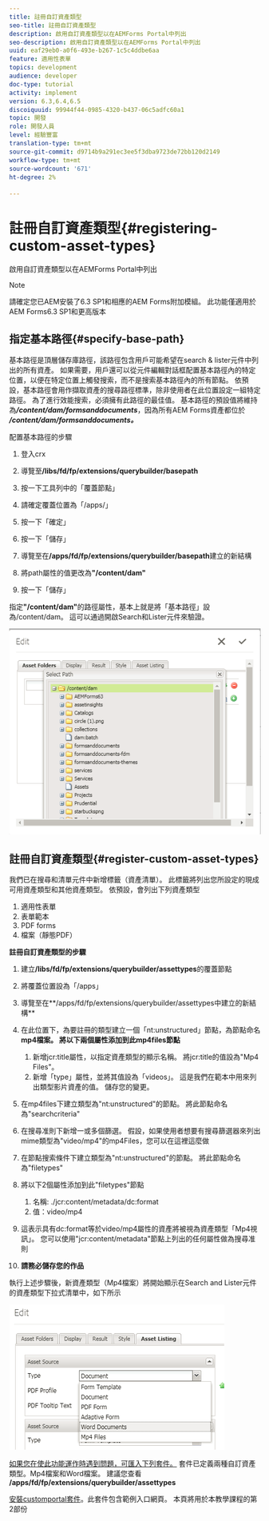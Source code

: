 ```yaml
---
title: 註冊自訂資產類型
seo-title: 註冊自訂資產類型
description: 啟用自訂資產類型以在AEMForms Portal中列出
seo-description: 啟用自訂資產類型以在AEMForms Portal中列出
uuid: eaf29eb0-a0f6-493e-b267-1c5c4ddbe6aa
feature: 適用性表單
topics: development
audience: developer
doc-type: tutorial
activity: implement
version: 6.3,6.4,6.5
discoiquuid: 99944f44-0985-4320-b437-06c5adfc60a1
topic: 開發
role: 開發人員
level: 經驗豐富
translation-type: tm+mt
source-git-commit: d9714b9a291ec3ee5f3dba9723de72bb120d2149
workflow-type: tm+mt
source-wordcount: '671'
ht-degree: 2%

---
```



# 註冊自訂資產類型{#registering-custom-asset-types}

啟用自訂資產類型以在AEMForms Portal中列出

>[!NOTE]
>
>請確定您已AEM安裝了6.3 SP1和相應的AEM Forms附加模組。 此功能僅適用於AEM Forms6.3 SP1和更高版本

## 指定基本路徑{#specify-base-path}

基本路徑是頂層儲存庫路徑，該路徑包含用戶可能希望在search &amp; lister元件中列出的所有資產。 如果需要，用戶還可以從元件編輯對話框配置基本路徑內的特定位置，以便在特定位置上觸發搜索，而不是搜索基本路徑內的所有節點。 依預設，基本路徑會用作擷取資產的搜尋路徑標準，除非使用者在此位置設定一組特定路徑。 為了進行效能搜索，必須擁有此路徑的最佳值。 基本路徑的預設值將維持為&#x200B;**_/content/dam/formsanddocuments_**，因為所有AEM Forms資產都位於&#x200B;**_/content/dam/formsanddocuments。_**

配置基本路徑的步驟

1. 登入crx
1. 導覽至&#x200B;**/libs/fd/fp/extensions/querybuilder/basepath**

1. 按一下工具列中的「覆蓋節點」
1. 請確定覆蓋位置為「/apps/」
1. 按一下「確定」
1. 按一下「儲存」
1. 導覽至在&#x200B;**/apps/fd/fp/extensions/querybuilder/basepath**&#x200B;建立的新結構

1. 將path屬性的值更改為&#x200B;**&quot;/content/dam&quot;**
1. 按一下「儲存」

指定&#x200B;**&quot;/content/dam&quot;**&#x200B;的路徑屬性，基本上就是將「基本路徑」設為/content/dam。 這可以通過開啟Search和Lister元件來驗證。

![basepath](assets/basepath.png)

## 註冊自訂資產類型{#register-custom-asset-types}

我們已在搜尋和清單元件中新增標籤（資產清單）。 此標籤將列出您所設定的現成可用資產類型和其他資產類型。 依預設，會列出下列資產類型

1. 適用性表單
1. 表單範本
1. PDF forms
1. 檔案（靜態PDF）

**註冊自訂資產類型的步驟**

1. 建立&#x200B;**/libs/fd/fp/extensions/querybuilder/assettypes**&#x200B;的覆蓋節點

1. 將覆蓋位置設為「/apps」
1. 導覽至在**/apps/fd/fp/extensions/querybuilder/assettypes中建立的新結構**

1. 在此位置下，為要註冊的類型建立一個「nt:unstructured」節點，為節點命名&#x200B;**mp4檔案。 將以下兩個屬性添加到此mp4files節點**

   1. 新增jcr:title屬性，以指定資產類型的顯示名稱。 將jcr:title的值設為&quot;Mp4 Files&quot;。
   1. 新增「type」屬性，並將其值設為「videos」。 這是我們在範本中用來列出類型影片資產的值。 儲存您的變更。

1. 在mp4files下建立類型為&quot;nt:unstructured&quot;的節點。 將此節點命名為&quot;searchcriteria&quot;
1. 在搜尋准則下新增一或多個篩選。 假設，如果使用者想要有搜尋篩選器來列出mime類型為&quot;video/mp4&quot;的mp4Files，您可以在這裡這麼做
1. 在節點搜索條件下建立類型為&quot;nt:unstructured&quot;的節點。 將此節點命名為&quot;filetypes&quot;
1. 將以下2個屬性添加到此&quot;filetypes&quot;節點

   1. 名稱: ./jcr:content/metadata/dc:format
   1. 值：video/mp4

1. 這表示具有dc:format等於video/mp4屬性的資產將被視為資產類型「Mp4視訊」。 您可以使用&quot;jcr:content/metadata&quot;節點上列出的任何屬性做為搜尋准則

1. **請務必儲存您的作品**

執行上述步驟後，新資產類型（Mp4檔案）將開始顯示在Search and Lister元件的資產類型下拉式清單中，如下所示

![mp4檔案](assets/mp4files.png)

[如果您在使此功能運作時遇到問題，可匯入下列套件。](assets/assettypeskt1.zip) 套件已定義兩種自訂資產類型。Mp4檔案和Word檔案。 建議您查看&#x200B;**/apps/fd/fp/extensions/querybuilder/assettypes**

[安裝customportal套件](assets/customportalpage.zip)。此套件包含範例入口網頁。 本頁將用於本教學課程的第2部份

